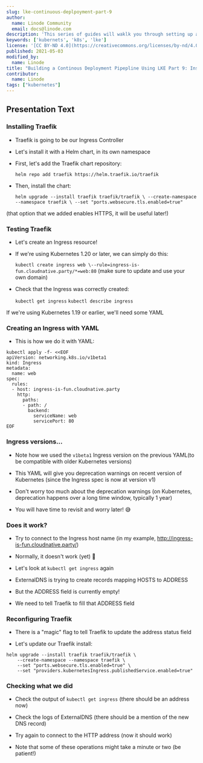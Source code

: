```yaml
---
slug: lke-continuous-deplpoyment-part-9
author:
  name: Linode Community
  email: docs@linode.com
description: 'This series of guides will waklk you through setting up a continous deployment pipeline on LKE.'
keywords: ['kubernets', 'k8s', 'lke']
license: '[CC BY-ND 4.0](https://creativecommons.org/licenses/by-nd/4.0)'
published: 2021-05-03
modified_by:
  name: Linode
title: "Building a Continous Deployment Pipepline Using LKE Part 9: Installing Traefik"
contributor:
  name: Linode
tags: ["kubernetes"]
---
```


## Presentation Text

### Installing Traefik

- Traefik is going to be our Ingress Controller

- Let's install it with a Helm chart, in its own namespace

- First, let's add the Traefik chart repository:

    ```helm repo add traefik https://helm.traefik.io/traefik```

- Then, install the chart:

    ```helm upgrade --install traefik traefik/traefik \ --create-namespace --namespace traefik \ --set "ports.websecure.tls.enabled=true"```

(that option that we added enables HTTPS, it will be useful later!)

### Testing Traefik

- Let's create an Ingress resource!

- If we're using Kubernetes 1.20 or later, we can simply do this:

    ```kubectl create ingress web \--rule=ingress-is-fun.cloudnative.party/*=web:80```
  (make sure to update and use your own domain)

- Check that the Ingress was correctly created:

    ```kubectl get ingress```
    ```kubectl describe ingress```

If we're using Kubernetes 1.19 or earlier, we'll need some YAML

### Creating an Ingress with YAML

- This is how we do it with YAML:

```
kubectl apply -f- <<EOF
apiVersion: networking.k8s.io/v1beta1
kind: Ingress
metadata:
  name: web
spec:
  rules:
  - host: ingress-is-fun.cloudnative.party
    http:
      paths:
      - path: /
        backend:
          serviceName: web
          servicePort: 80
EOF
```

### Ingress versions...

- Note how we used the `v1beta1` Ingress version on the previous YAML(to be compatible with older Kubernetes versions)

- This YAML will give you deprecation warnings on recent version of Kubernetes (since the Ingress spec is now at version v1)

- Don't worry too much about the deprecation warnings (on Kubernetes, deprecation happens over a long time window, typically 1 year)

- You will have time to revisit and worry later! 😅

### Does it work?

- Try to connect to the Ingress host name (in my example, http://ingress-is-fun.cloudnative.party/)

- Normally, it doesn't work (yet) 🤔

- Let's look at `kubectl get ingress` again

- ExternalDNS is trying to create records mapping HOSTS to ADDRESS

- But the ADDRESS field is currently empty!

- We need to tell Traefik to fill that ADDRESS field

### Reconfiguring Traefik

- There is a "magic" flag to tell Traefik to update the address status field

- Let's update our Traefik install:

```
helm upgrade --install traefik traefik/traefik \
    --create-namespace --namespace traefik \
    --set "ports.websecure.tls.enabled=true" \
    --set "providers.kubernetesIngress.publishedService.enabled=true"
```

### Checking what we did

- Check the output of `kubectl get ingress` (there should be an address now)

- Check the logs of ExternalDNS (there should be a mention of the new DNS record)

- Try again to connect to the HTTP address (now it should work)

- Note that some of these operations might take a minute or two (be patient!)


